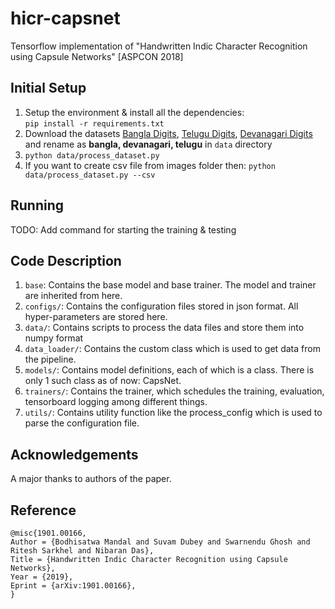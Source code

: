 # hicr-capsnet
Tensorflow implementation of "Handwritten Indic Character Recognition using Capsule Networks" [ASPCON 2018]

## Initial Setup
1. Setup the environment & install all the dependencies:  
``pip install -r requirements.txt``
2. Download the datasets [Bangla Digits](https://storage.googleapis.com/google-code-archive-downloads/v2/code.google.com/cmaterdb/CMATERdb%203.1.1.rar), [Telugu Digits](https://storage.googleapis.com/google-code-archive-downloads/v2/code.google.com/cmaterdb/CMATERdb%203.4.1.rar), [Devanagari Digits](https://storage.googleapis.com/google-code-archive-downloads/v2/code.google.com/cmaterdb/CMATERdb%203.2.1.rar) and rename as **bangla, devanagari, telugu** in ``data`` directory
3. ``python data/process_dataset.py``
4. If you want to create csv file from images folder then: 
``python data/process_dataset.py --csv``

## Running
TODO: Add command for starting the training & testing

## Code Description
1. ``base``: Contains the base model and base trainer. The model and trainer are inherited from here.
2. ``configs/``:  Contains the configuration files stored in json format. All hyper-parameters are stored here.
3. ``data/``: Contains scripts to process the data files and store them into numpy format
4. ``data_loader/``: Contains the custom class which is used to get data from the pipeline.
5. ``models/``: Contains model definitions, each of which is a class. There is only 1 such class as of now: CapsNet.
6. ``trainers/``: Contains the trainer, which schedules the training, evaluation, tensorboard logging among different things.
7. ``utils/``: Contains utility function like the process_config which is used to parse the configuration file.

## Acknowledgements
A major thanks to authors of the paper.   

## Reference
    @misc{1901.00166,
    Author = {Bodhisatwa Mandal and Suvam Dubey and Swarnendu Ghosh and Ritesh Sarkhel and Nibaran Das},
    Title = {Handwritten Indic Character Recognition using Capsule Networks},
    Year = {2019},
    Eprint = {arXiv:1901.00166},
    }